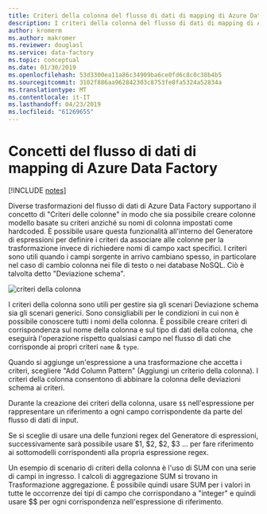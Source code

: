```yaml
---
title: Criteri della colonna del flusso di dati di mapping di Azure Data Factory
description: I criteri della colonna del flusso di dati di mapping di Azure Data Factory vengono usati per creare criteri modello generalizzati per trasformare i campi in un flusso di dati senza considerare i metadati dello schema sottostante
author: kromerm
ms.author: makromer
ms.reviewer: douglasl
ms.service: data-factory
ms.topic: conceptual
ms.date: 01/30/2019
ms.openlocfilehash: 53d3300ea11a86c34909ba6ce0fd6c8c0c38b4b5
ms.sourcegitcommit: 3102f886aa962842303c8753fe8fa5324a52834a
ms.translationtype: MT
ms.contentlocale: it-IT
ms.lasthandoff: 04/23/2019
ms.locfileid: "61269655"
---
```

# <a name="azure-data-factory-mapping-data-flow-concepts"></a>Concetti del flusso di dati di mapping di Azure Data Factory

[!INCLUDE [notes](../../includes/data-factory-data-flow-preview.md)]

Diverse trasformazioni del flusso di dati di Azure Data Factory supportano il concetto di "Criteri delle colonne" in modo che sia possibile creare colonne modello basate su criteri anziché su nomi di colonna impostati come hardcoded. È possibile usare questa funzionalità all'interno del Generatore di espressioni per definire i criteri da associare alle colonne per la trasformazione invece di richiedere nomi di campo xact specifici. I criteri sono utili quando i campi sorgente in arrivo cambiano spesso, in particolare nel caso di cambio colonna nei file di testo o nei database NoSQL. Ciò è talvolta detto "Deviazione schema".

![criteri della colonna](media/data-flow/columnpattern2.png "Criteri della colonna")

I criteri della colonna sono utili per gestire sia gli scenari Deviazione schema sia gli scenari generici. Sono consigliabili per le condizioni in cui non è possibile conoscere tutti i nomi della colonna. È possibile creare criteri di corrispondenza sul nome della colonna e sul tipo di dati della colonna, che eseguirà l'operazione rispetto qualsiasi campo nel flusso di dati che corrisponde ai propri criteri `name` & `type`.

Quando si aggiunge un'espressione a una trasformazione che accetta i criteri, scegliere "Add Column Pattern" (Aggiungi un criterio della colonna). I criteri della colonna consentono di abbinare la colonna delle deviazioni schema ai criteri.

Durante la creazione dei criteri della colonna, usare `$$` nell'espressione per rappresentare un riferimento a ogni campo corrispondente da parte del flusso di dati di input.

Se si sceglie di usare una delle funzioni regex del Generatore di espressioni, successivamente sarà possibile usare $1, $2, $2, $3 ... per fare riferimento ai sottomodelli corrispondenti alla propria espressione regex.

Un esempio di scenario di criteri della colonna è l'uso di SUM con una serie di campi in ingresso. I calcoli di aggregazione SUM si trovano in Trasformazione aggregazione. È possibile quindi usare SUM per i valori in tutte le occorrenze dei tipi di campo che corrispondano a "integer" e quindi usare $$ per ogni corrispondenza nell'espressione di riferimento.
